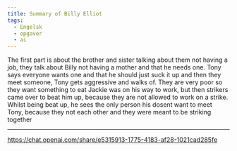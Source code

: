 ```yaml
---
title: Summary of Billy Elliot
tags:
  - Engelsk
  - opgaver
  - ai
---
```

The first part is about the brother and sister talking about them not having a job, they talk about Billy not having a mother and that he needs one. Tony says everyone wants one and that he should just suck it up
and then they meet someone, Tony gets aggressive and walks of. They are very poor so they want something to eat
Jackie was on his way to work, but then strikers came over to beat him up, because they are not allowed to work on a strike. Whilst being beat up, he sees the only person his dosent want to meet Tony, because they not each  other and they were meant to be striking together

--- 
https://chat.openai.com/share/e5315913-1775-4183-af28-1021cad285fe